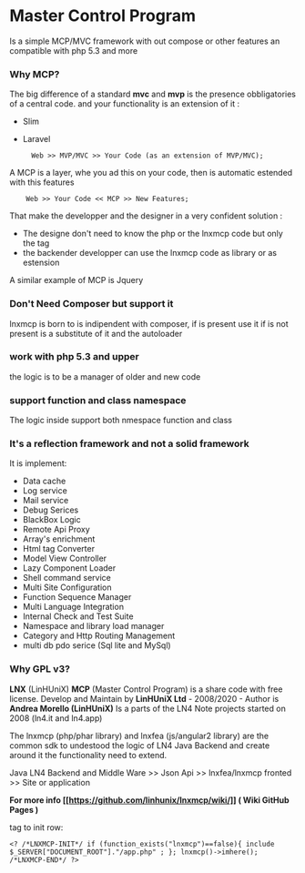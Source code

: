 Master Control Program
=========================
Is a simple MCP/MVC framework with out compose or other features an compatible with php 5.3 and more 

### Why MCP? ###
The big difference of a standard **mvc** and **mvp** is the presence obbligatories of a central code.
and your functionality is an extension of it :
- Slim 
- Laravel

        Web >> MVP/MVC >> Your Code (as an extension of MVP/MVC);

A MCP is a layer, whe you ad this on your code, then is automatic estended with this features

        Web >> Your Code << MCP >> New Features;
    
That make the developper and the designer in a very confident solution :
- The designe don't need to know the php or the lnxmcp code but only the tag 
- the backender developper can use the lnxmcp code as library or as estension
 
 A similar example of MCP is Jquery 

### Don't Need Composer but support it ###
lnxmcp is born to is indipendent with composer, if is present use it 
if is not present is a substitute of it and the autoloader 

### work with php 5.3 and upper ##
the logic is to be a manager of older and new code 

### support function and class namespace ###
The logic inside support both nmespace function and class

### It's a reflection framework and not a solid framework ###

  It is implement:
 - Data cache 
 - Log service 
 - Mail service 
 - Debug Serices
 - BlackBox Logic
 - Remote Api Proxy 
 - Array's enrichment
 - Html tag Converter
 - Model View Controller 
 - Lazy Component Loader 
 - Shell command service 
 - Multi Site Configuration
 - Function Sequence Manager
 - Multi Language Integration
 - Internal Check and Test Suite
 - Namespace and library load manager
 - Category and Http Routing Management
 - multi db pdo serice (Sql lite and MySql) 
 
### Why GPL v3?

**LNX** (LinHUniX) **MCP** (Master Control Program) is a share code with free license.
Develop and Maintain by **LinHUniX Ltd**  - 2008/2020  - Author is **Andrea Morello (LinHUniX)**
Is a parts of the LN4 Note projects started on 2008 (ln4.it and ln4.app)

The lnxmcp (php/phar library) and lnxfea (js/angular2 library) are the common sdk to undestood
the logic of LN4 Java Backend and create around it the functionality need to extend.

Java LN4 Backend and Middle Ware >> Json Api >> lnxfea/lnxmcp fronted  >> Site or application

**For more info [[https://github.com/linhunix/lnxmcp/wiki/]] ( Wiki GitHub Pages )**
  
   
tag to init row:

    <? /*LNXMCP-INIT*/ if (function_exists("lnxmcp")==false){ include $_SERVER["DOCUMENT_ROOT"]."/app.php" ; }; lnxmcp()->imhere(); /*LNXMCP-END*/ ?>

